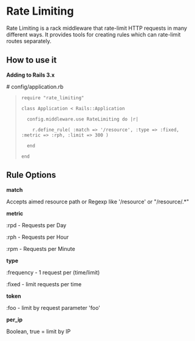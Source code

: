 Rate Limiting
===============

Rate Limiting is a rack middleware that rate-limit HTTP requests in many different ways. 
It provides tools for creating rules which can rate-limit routes separately.



How to use it
----------------

**Adding to Rails 3.x**

\# config/application.rb

>     require "rate_limiting"
>
>     class Application < Rails::Application
>
>       config.middleware.use RateLimiting do |r|
>
>         r.define_rule( :match => '/resource', :type => :fixed, :metric => :rph, :limit => 300 )
>
>       end
>
>     end

Rule Options
----------------

**match**

Accepts aimed resource path or Regexp like '/resource' or "/resource/.*"

**metric**

:rpd  -  Requests per Day

:rph  -  Requests per Hour

:rpm  -  Requests per Minute

**type**

:frequency  -  1 request per (time/limit)

:fixed - limit requests per time

**token**

:foo - limit by request parameter 'foo'

**per_ip**

Boolean, true = limit by IP


